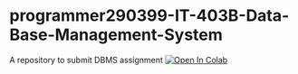 # programmer290399-IT-403B-Data-Base-Management-System
A repository to submit DBMS assignment
[![Open In Colab](https://colab.research.google.com/assets/colab-badge.svg)](https://colab.research.google.com/github/programmer290399/IT-403B-Data-Base-Management-System/blob/master/dbms_lab_assignment.ipynb)
